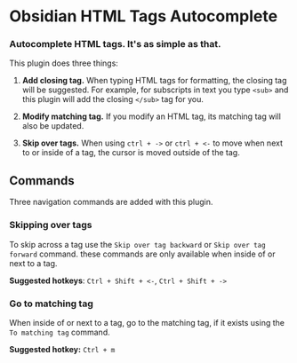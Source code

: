# Obsidian HTML Tags Autocomplete

### Autocomplete HTML tags. It's as simple as that.

This plugin does three things:
 1. **Add closing tag.** When typing HTML tags for formatting, the closing tag will be suggested. For example, for subscripts in text you type `<sub>` and this plugin will add the closing `</sub>` tag for you.
 
 2. **Modify matching tag.** If you modify an HTML tag, its matching tag will also be updated.

 3. **Skip over tags.** When using `ctrl + ->` or `ctrl + <-` to move when next to or inside of a tag, the cursor is moved outside of the tag.

 ## Commands
 
 Three navigation commands are added with this plugin.

 ### Skipping over tags
 To skip across a tag use the `Skip over tag backward` or `Skip over tag forward` command. these commands are only available when inside of or next to a tag.
 
 **Suggested hotkeys**: `Ctrl + Shift + <-`, `Ctrl + Shift + ->`


 ### Go to matching tag
 When inside of or next to a tag, go to the matching tag, if it exists using the `To matching tag` command.

 **Suggested hotkey:** `Ctrl + m`